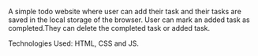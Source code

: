 A simple todo website where user can add their task and their tasks are saved in the local storage of the browser. User can mark an added task as completed.They can delete the completed task or added task.

Technologies Used: HTML, CSS and JS.
